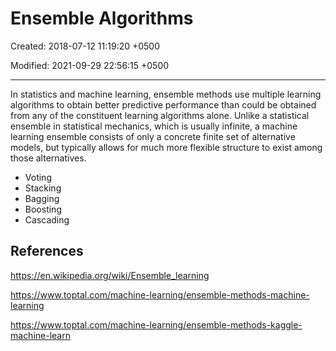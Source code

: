 # Ensemble Algorithms

Created: 2018-07-12 11:19:20 +0500

Modified: 2021-09-29 22:56:15 +0500

---

In statistics and machine learning, ensemble methods use multiple learning algorithms to obtain better predictive performance than could be obtained from any of the constituent learning algorithms alone. Unlike a statistical ensemble in statistical mechanics, which is usually infinite, a machine learning ensemble consists of only a concrete finite set of alternative models, but typically allows for much more flexible structure to exist among those alternatives.


-   Voting
-   Stacking
-   Bagging
-   Boosting
-   Cascading

## References

<https://en.wikipedia.org/wiki/Ensemble_learning>

<https://www.toptal.com/machine-learning/ensemble-methods-machine-learning>

<https://www.toptal.com/machine-learning/ensemble-methods-kaggle-machine-learn>
